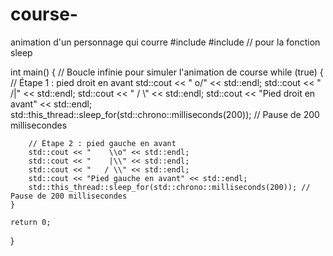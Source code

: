 # course-
animation d'un personnage qui courre
#include <iostream>
#include <chrono> // pour la fonction sleep

int main() {
    // Boucle infinie pour simuler l'animation de course
    while (true) {
        // Étape 1 : pied droit en avant
        std::cout << "    o/" << std::endl;
        std::cout << "   /|" << std::endl;
        std::cout << "   / \\" << std::endl;
        std::cout << "Pied droit en avant" << std::endl;
        std::this_thread::sleep_for(std::chrono::milliseconds(200)); // Pause de 200 millisecondes

        // Étape 2 : pied gauche en avant
        std::cout << "    \\o" << std::endl;
        std::cout << "    |\\" << std::endl;
        std::cout << "   / \\" << std::endl;
        std::cout << "Pied gauche en avant" << std::endl;
        std::this_thread::sleep_for(std::chrono::milliseconds(200)); // Pause de 200 millisecondes
    }

    return 0;
}
